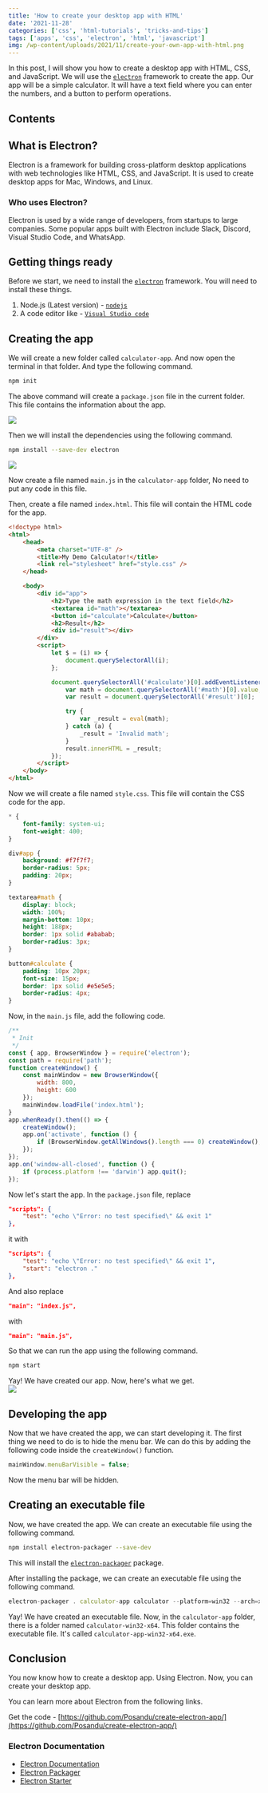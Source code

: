```yaml
---
title: 'How to create your desktop app with HTML'
date: '2021-11-28'
categories: ['css', 'html-tutorials', 'tricks-and-tips']
tags: ['apps', 'css', 'electron', 'html', 'javascript']
img: /wp-content/uploads/2021/11/create-your-own-app-with-html.png
---
```


In this post, I will show you how to create a desktop app with HTML, CSS, and JavaScript. We will use the [`electron`](https://electronjs.org/) framework to create the app. Our app will be a simple calculator. It will have a text field where you can enter the numbers, and a button to perform operations.

## Contents

## What is Electron?

Electron is a framework for building cross-platform desktop applications with web technologies like HTML, CSS, and JavaScript. It is used to create desktop apps for Mac, Windows, and Linux.

### Who uses Electron?

Electron is used by a wide range of developers, from startups to large companies. Some popular apps built with Electron include Slack, Discord, Visual Studio Code, and WhatsApp.

## Getting things ready

Before we start, we need to install the [`electron`](https://electronjs.org/) framework. You will need to install these things.

1. Node.js (Latest version) - [`nodejs`](https://nodejs.org/en/)
2. A code editor like - [`Visual Studio code`](https://code.visualstudio.com/)

## Creating the app

We will create a new folder called `calculator-app`. And now open the terminal in that folder. And type the following command.

```sh
npm init
```

The above command will create a `package.json` file in the current folder. This file contains the information about the app.

![](https://user-images.githubusercontent.com/76736580/143735411-8af9b147-bf33-4388-b5bf-0f278950002e.png)

Then we will install the dependencies using the following command.

```sh
npm install --save-dev electron
```

![](https://user-images.githubusercontent.com/76736580/143735661-0c2dfd8e-1581-4aa1-b245-d8f9ed84d126.png)

Now create a file named `main.js` in the `calculator-app` folder, No need to put any code in this file.

Then, create a file named `index.html`. This file will contain the HTML code for the app.

```html
<!doctype html>
<html>
	<head>
		<meta charset="UTF-8" />
		<title>My Demo Calculator!</title>
		<link rel="stylesheet" href="style.css" />
	</head>

	<body>
		<div id="app">
			<h2>Type the math expression in the text field</h2>
			<textarea id="math"></textarea>
			<button id="calculate">Calculate</button>
			<h2>Result</h2>
			<div id="result"></div>
		</div>
		<script>
			let $ = (i) => {
				document.querySelectorAll(i);
			};

			document.querySelectorAll('#calculate')[0].addEventListener('click', () => {
				var math = document.querySelectorAll('#math')[0].value;
				var result = document.querySelectorAll('#result')[0];

				try {
					var _result = eval(math);
				} catch (a) {
					_result = 'Invalid math';
				}
				result.innerHTML = _result;
			});
		</script>
	</body>
</html>
```

Now we will create a file named `style.css`. This file will contain the CSS code for the app.

```css
* {
	font-family: system-ui;
	font-weight: 400;
}

div#app {
	background: #f7f7f7;
	border-radius: 5px;
	padding: 20px;
}

textarea#math {
	display: block;
	width: 100%;
	margin-bottom: 10px;
	height: 188px;
	border: 1px solid #ababab;
	border-radius: 3px;
}

button#calculate {
	padding: 10px 20px;
	font-size: 15px;
	border: 1px solid #e5e5e5;
	border-radius: 4px;
}
```

Now, in the `main.js` file, add the following code.

```js
/**
 * Init
 */
const { app, BrowserWindow } = require('electron');
const path = require('path');
function createWindow() {
	const mainWindow = new BrowserWindow({
		width: 800,
		height: 600
	});
	mainWindow.loadFile('index.html');
}
app.whenReady().then(() => {
	createWindow();
	app.on('activate', function () {
		if (BrowserWindow.getAllWindows().length === 0) createWindow();
	});
});
app.on('window-all-closed', function () {
	if (process.platform !== 'darwin') app.quit();
});
```

Now let's start the app. In the `package.json` file, replace

```json
"scripts": {
    "test": "echo \"Error: no test specified\" && exit 1"
},
```

it with

```json
"scripts": {
    "test": "echo \"Error: no test specified\" && exit 1",
    "start": "electron ."
},
```

And also replace

```json
"main": "index.js",
```

with

```json
"main": "main.js",
```

So that we can run the app using the following command.

```sh
npm start
```

Yay! We have created our app. Now, here's what we get.  
![](https://user-images.githubusercontent.com/76736580/143765122-7210211b-42eb-48b5-9517-a1a6fcb20f88.png)

## Developing the app

Now that we have created the app, we can start developing it. The first thing we need to do is to hide the menu bar. We can do this by adding the following code inside the `createWindow()` function.

```js
mainWindow.menuBarVisible = false;
```

Now the menu bar will be hidden.

## Creating an executable file

Now, we have created the app. We can create an executable file using the following command.

```sh
npm install electron-packager --save-dev
```

This will install the [`electron-packager`](https://www.npmjs.com/package/electron-packager) package.

After installing the package, we can create an executable file using the following command.

```js
electron-packager . calculator-app calculator --platform=win32 --arch=x64 --asar=true
```

Yay! We have created an executable file. Now, in the `calculator-app` folder, there is a folder named `calculator-win32-x64`. This folder contains the executable file. It's called `calculator-app-win32-x64.exe`.

## Conclusion

You now know how to create a desktop app. Using Electron. Now, you can create your desktop app.

You can learn more about Electron from the following links.

Get the code - [https://github.com/Posandu/create-electron-app/](https://github.com/Posandu/create-electron-app/)

### Electron Documentation

- [Electron Documentation](https://electronjs.org/docs/)
- [Electron Packager](https://www.npmjs.com/package/electron-packager)
- [Electron Starter](https://www.npmjs.com/package/electron-starter)
